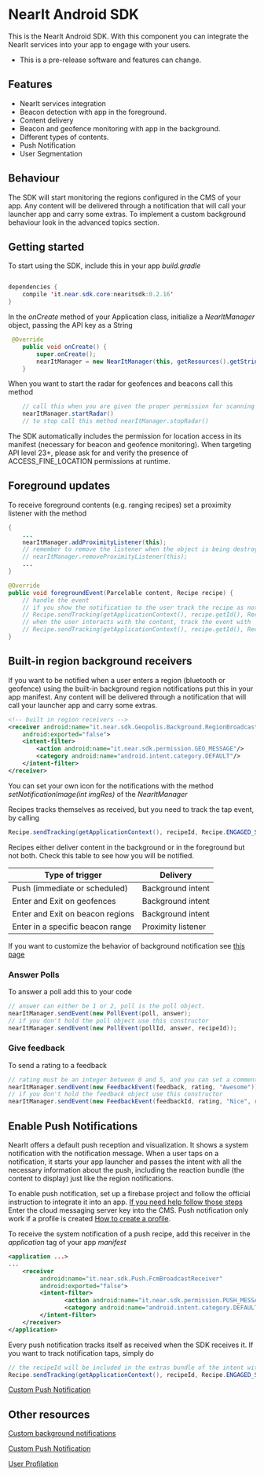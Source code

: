 # NearIt Android SDK #

This is the NearIt Android SDK. With this component you can integrate the NearIt services into your app to engage with your users.

- This is a pre-release software and features can change.

## Features ##

* NearIt services integration
* Beacon detection with app in the foreground.
* Content delivery
* Beacon and geofence monitoring with app in the background.
* Different types of contents.
* Push Notification
* User Segmentation


## Behaviour ##

The SDK will start monitoring the regions configured in the CMS of your app. Any content will be delivered through a notification that will call your launcher app and carry some extras.
To implement a custom background behaviour look in the advanced topics section.

## Getting started ##

To start using the SDK, include this in your app *build.gradle*

```java

dependencies {
    compile 'it.near.sdk.core:nearitsdk:0.2.16'
}
```

In the *onCreate* method of your Application class, initialize a *NearItManager* object, passing the API key as a String


```java
 @Override
    public void onCreate() {
        super.onCreate();
        nearItManager = new NearItManager(this, getResources().getString(R.string.api_key));
    }

```

When you want to start the radar for geofences and beacons call this method

```java
    // call this when you are given the proper permission for scanning (ACCESS_FINE_LOCATION)
    nearItManager.startRadar()
    // to stop call this method nearItManager.stopRadar()
```

The SDK automatically includes the permission for location access in its manifest (necessary for beacon and geofence monitoring). When targeting API level 23+, please ask for and verify the presence of ACCESS_FINE_LOCATION permissions at runtime.

## Foreground updates ##

To receive foreground contents (e.g. ranging recipes) set a proximity listener with the method
```java
{
    ...
    nearItManager.addProximityListener(this);
    // remember to remove the listener when the object is being destroyed with 
    // nearItManager.removeProximityListener(this);
    ...
}

@Override
public void foregroundEvent(Parcelable content, Recipe recipe) {
    // handle the event
    // if you show the notification to the user track the recipe as notified with
    // Recipe.sendTracking(getApplicationContext(), recipe.getId(), Recipe.NOTIFIED_STATUS);
    // when the user interacts with the content, track the event with
    // Recipe.sendTracking(getApplicationContext(), recipe.getId(), Recipe.ENGAGED_STATUS);
}   
```

## Built-in region background receivers ##

If you want to be notified when a user enters a region (bluetooth or geofence) using the built-in background region notifications put this in your app manifest. 
Any content will be delivered through a notification that will call your launcher app and carry some extras.
```xml
<!-- built in region receivers -->
<receiver android:name="it.near.sdk.Geopolis.Background.RegionBroadcastReceiver"
    android:exported="false">
    <intent-filter>
        <action android:name="it.near.sdk.permission.GEO_MESSAGE"/>
        <category android:name="android.intent.category.DEFAULT"/>
    </intent-filter>
</receiver>
```
You can set your own icon for the notifications with the method *setNotificationImage(int imgRes)* of the *NearItManager*

Recipes tracks themselves as received, but you need to track the tap event, by calling
```java
Recipe.sendTracking(getApplicationContext(), recipeId, Recipe.ENGAGED_STATUS);
```

Recipes either deliver content in the background or in the foreground but not both. Check this table to see how you will be notified.

| Type of trigger                  | Delivery           |
|----------------------------------|--------------------|
| Push (immediate or scheduled)    | Background intent  |
| Enter and Exit on geofences      | Background intent  |
| Enter and Exit on beacon regions | Background intent  |
| Enter in a specific beacon range | Proximity listener |

If you want to customize the behavior of background notification see [this page](docs/custom-background-notifications.md)

### Answer Polls ###

To answer a poll add this to your code
```java
// answer can either be 1 or 2, poll is the poll object.
nearItManager.sendEvent(new PollEvent(poll, answer);
// if you don't hold the poll object use this constructor
nearItManager.sendEvent(new PollEvent(pollId, answer, recipeId));
```

### Give feedback ###

To send a rating to a feedback
```java
// rating must be an integer between 0 and 5, and you can set a comment string.
nearItManager.sendEvent(new FeedbackEvent(feedback, rating, "Awesome"));
// if you don't hold the feedback object use this constructor
nearItManager.sendEvent(new FeedbackEvent(feedbackId, rating, "Nice", recipeId));
```

## Enable Push Notifications ##

NearIt offers a default push reception and visualization. It shows a system notification with the notification message.
When a user taps on a notification, it starts your app launcher and passes the intent with all the necessary information about the push, including the reaction bundle (the content to display) just like the region notifications.

To enable push notification, set up a firebase project and follow the official instruction to integrate it into an app. [If you need help follow those steps](docs/firebase.md)
Enter the cloud messaging server key into the CMS. Push notification only work if a profile is created [How to create a profile](docs/user-profilation).

To receive the system notification of a push recipe, add this receiver in the *application* tag of your app *manifest*
```xml
<application ...>
...
    <receiver
         android:name="it.near.sdk.Push.FcmBroadcastReceiver"
         android:exported="false">
         <intent-filter>
                <action android:name="it.near.sdk.permission.PUSH_MESSAGE" />
                <category android:name="android.intent.category.DEFAULT" />
         </intent-filter>
    </receiver>
</application>
```

Every push notification tracks itself as received when the SDK receives it.
If you want to track notification taps, simply do
```java
// the recipeId will be included in the extras bundle of the intent with the key IntentConstants.RECIPE_ID
Recipe.sendTracking(getApplicationContext(), recipeId, Recipe.ENGAGED_STATUS);
```

[Custom Push Notification](docs/custom-push-notification)

## Other resources ##

[Custom background notifications](docs/custom-background-notifications.md)

[Custom Push Notification](docs/custom-push-notification)

[User Profilation](docs/user-profilation.md)